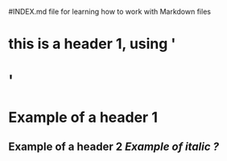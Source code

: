#INDEX.md file for learning how to work with Markdown files

# <h1> this is a header 1, using '<h1>'
  <h1> Example of a header 1
  <h2> Example of a header 2
  <i> Example of italic ?  
  
